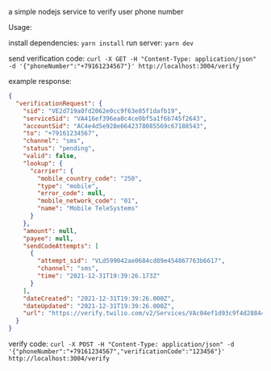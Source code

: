 a simple nodejs service to verify user phone number

Usage:

install dependencies: `yarn install`
run server: `yarn dev`

send verification code: `curl -X GET -H "Content-Type: application/json" -d '{"phoneNumber":"+79161234567"}' http://localhost:3004/verify`

example response:

```json
{
  "verificationRequest": {
    "sid": "VE2d719a0fd2062e0cc9f63e85f1dafb19",
    "serviceSid": "VA416ef396ea0c4ce0bf5a1f6b745f2643",
    "accountSid": "AC4e4d5e928e6642378085569c67188543",
    "to": "+79161234567",
    "channel": "sms",
    "status": "pending",
    "valid": false,
    "lookup": {
      "carrier": {
        "mobile_country_code": "250",
        "type": "mobile",
        "error_code": null,
        "mobile_network_code": "01",
        "name": "Mobile TeleSystems"
      }
    },
    "amount": null,
    "payee": null,
    "sendCodeAttempts": [
      {
        "attempt_sid": "VLd599042ae0684cd89e454867763b6617",
        "channel": "sms",
        "time": "2021-12-31T19:39:26.173Z"
      }
    ],
    "dateCreated": "2021-12-31T19:39:26.000Z",
    "dateUpdated": "2021-12-31T19:39:26.000Z",
    "url": "https://verify.twilio.com/v2/Services/VAc04ef1d93c9f4d288446953638fa80b2/Verifications/VE2d719a0fd2062e0cc9f63e85f1dafb19"
  }
}
```

verify code: `curl -X POST -H "Content-Type: application/json" -d '{"phoneNumber":"+79161234567","verificationCode":"123456"}' http://localhost:3004/verify`
